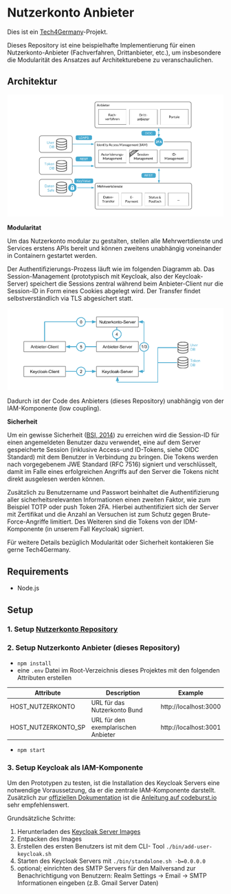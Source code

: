 # Nutzerkonto Anbieter

Dies ist ein [Tech4Germany](https://tech4germany.org)-Projekt.

Dieses Repository ist eine beispielhafte Implementierung für einen Nutzerkonto-Anbieter (Fachverfahren, Drittanbieter, etc.), um insbesondere die Modularität des Ansatzes auf Architekturebene zu veranschaulichen.

## Architektur

![Gesamtarchitektur](/docs/architecture_complete.png)

**Modularitat**

Um das Nutzerkonto modular zu gestalten, stellen alle Mehrwertdienste und Services erstens APIs bereit und können zweitens unabhängig voneinander in Containern gestartet werden.

Der Authentifizierungs-Prozess läuft wie im folgenden Diagramm ab. Das Session-Management (prototypisch mit Keycloak, also der Keycloak-Server) speichert die Sessions zentral während beim Anbieter-Client nur die Session-ID in Form eines Cookies abgelegt wird. Der Transfer findet selbstverständlich via TLS abgesichert statt.

![Architektur der Authentifizierung](/docs/architecture_authentication.png)

Dadurch ist der Code des Anbieters (dieses Repository) unabhängig von der IAM-Komponente (low coupling).

**Sicherheit**

Um ein gewisse Sicherheit ([BSI, 2014](https://www.bsi.bund.de/DE/Themen/ITGrundschutz/ITGrundschutzKataloge/Inhalt/_content/m/m04/m04394.html?nn=6604968)) zu erreichen wird die Session-ID für einen angemeldeten Benutzer dazu verwendet, eine auf dem Server gespeicherte Session (inklusive Access-und ID-Tokens, siehe OIDC Standard) mit dem Benutzer in Verbindung zu bringen. Die Tokens werden nach vorgegebenem  JWE Standard (RFC 7516) signiert und verschlüsselt, damit im Falle eines erfolgreichen Angriffs auf den Server die Tokens nicht direkt ausgelesen werden können.

Zusätzlich zu Benutzername und Passwort beinhaltet die Authentifizierung aller sicherheitsrelevanten Informationen einen zweiten Faktor, wie zum Beispiel TOTP oder push Token 2FA. Hierbei authentifiziert sich der Server mit Zertifikat und die Anzahl an Versuchen ist zum Schutz gegen Brute-Force-Angriffe limitiert. Des Weiteren sind die Tokens von der IDM-Komponente (in unserem Fall Keycloak) signiert.

Für weitere Details bezüglich Modularität oder Sicherheit kontakieren Sie gerne Tech4Germany.

## Requirements
- Node.js

## Setup

### 1. Setup [Nutzerkonto Repository](https://github.com/tech4germany/nutzerkonto)
### 2. Setup Nutzerkonto Anbieter (dieses Repository)
- `npm install`
- eine `.env` Datei im Root-Verzeichnis dieses Projektes mit den folgenden Attributen erstellen

|Attribute|Description  | Example|
|--|--|--|
| HOST_NUTZERKONTO | URL für das Nutzerkonto Bund | http://localhost:3000 |
| HOST_NUTZERKONTO_SP | URL für den exemplarischen Anbieter | http://localhost:3001 |

- `npm start`

### 3. Setup Keycloak als IAM-Komponente

Um den Prototypen zu testen, ist die Installation des Keycloak Servers eine notwendige Voraussetzung, da er die zentrale IAM-Komponente darstellt. Zusätzlich zur [offiziellen Dokumentation](https://www.keycloak.org/documentation.html) ist die [Anleitung auf codeburst.io](https://codeburst.io/keycloak-and-express-7c71693d507a) sehr empfehlenswert.

Grundsätzliche Schritte:
1. Herunterladen des [Keycloak Server Images](https://www.keycloak.org/downloads.html)
2. Entpacken des Images
3. Erstellen des ersten Benutzers ist mit dem CLI- Tool `./bin/add-user-keycloak.sh`
4. Starten des Keycloak Servers mit `./bin/standalone.sh -b=0.0.0.0`
5. optional; einrichten des SMTP Servers für den Mailversand zur Benachrichtigung von Benutzern: Realm Settings → Email → SMTP Informationen eingeben (z.B. Gmail Server Daten)

